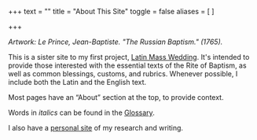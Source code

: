 +++
text = ""
title = "About This Site"
toggle = false
aliases = [
]

+++

_Artwork: Le Prince, Jean-Baptiste. "The Russian Baptism."  (1765)._

This is a sister site to my first project, [Latin Mass Wedding](https://www.latinmasswedding.com/). It's intended to provide those interested with the essential texts of the Rite of Baptism, as well as common blessings, customs, and rubrics. Whenever possible, I include both the Latin and the English text. 

Most pages have an “About” section at the top, to provide context.

Words in _italics_ can be found in the [Glossary](https://www.latinmassbaptism.com/glossary/).

I also have a [personal site](https://sharonkabel.com) of my research and writing.

